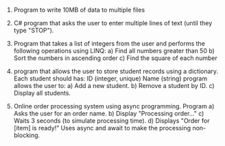 1. Program to write 10MB of data to multiple files


1. C# program that asks the user to enter multiple lines of text (until they type "STOP").

2. Program that takes a list of integers from the user and performs the following operations using LINQ:
    a) Find all numbers greater than 50
    b) Sort the numbers in ascending order
    c) Find the square of each number

3. program that allows the user to store student records using a dictionary. Each student should has:
    ID (integer, unique)
    Name (string)
    program allows the user to:
    a) Add a new student.
    b) Remove a student by ID.
    c) Display all students.

4. Online order processing system using async programming. Program 
   a) Asks the user for an order name.
   b) Display "Processing order..."
   c) Waits 3 seconds (to simulate processing time).
   d) Displays "Order for [item] is ready!"
   Uses async and await to make the processing non-blocking.


